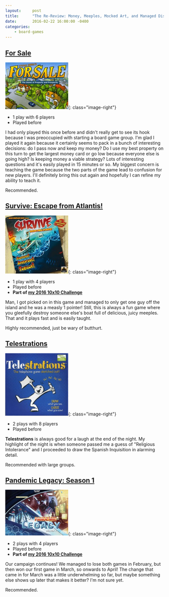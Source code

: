 ```yaml
---
layout:     post
title:      "The Re-Review: Money, Meeples, Mocked Art, and Managed Diseases"
date:       2016-02-22 16:00:00 -0400
categories:
    - board-games
---
```

## [For Sale](https://boardgamegeek.com/boardgame/172/sale)

![For Sale](/assets/images/covers/for-sale.jpg){: class="image-right"}

- 1 play with 6 players
- Played before

I had only played this once before and didn't really get to see its hook because I was preoccupied with starting a board game group. I'm glad I played it again because it certainly seems to pack in a bunch of interesting decisions: do I pass now and keep my money? Do I use my best property on this turn to get the largest money card or go low because everyone else is going high? Is keeping money a viable strategy? Lots of interesting questions and it's easily played in 15 minutes or so. My biggest concern is teaching the game because the two parts of the game lead to confusion for new players. I'll definitely bring this out again and hopefully I can refine my ability to teach it.

Recommended.

## [Survive: Escape from Atlantis!](https://boardgamegeek.com/boardgame/2653/survive-escape-atlantis)

![Survive: Escape from Atlantis](/assets/images/covers/survive-escape-from-atlantis.jpg){: class="image-right"}

- 1 play with 4 players
- Played before
- **Part of [my 2016 10x10 Challenge](https://boardgamegeek.com/geeklist/202712/wesbakers-2016-10x10-hardcore-challenge)**

Man, I got picked on in this game and managed to only get one guy off the island and he was a measly 1 pointer! Still, this is always a fun game where you gleefully destroy someone else's boat full of delicious, juicy meeples. That and it plays fast and is easily taught.

Highly recommended, just be wary of butthurt.

## [Telestrations](https://boardgamegeek.com/boardgame/46213/telestrations)

![Telestrations](/assets/images/covers/telestrations.jpg){: class="image-right"}

- 2 plays with 8 players
- Played before

**Telestrations** is always good for a laugh at the end of the night. My highlight of the night is when someone passed me a guess of "Religious Intolerance" and I proceeded to draw the Spanish Inquisition in alarming detail.

Recommended with large groups.

## [Pandemic Legacy: Season 1](https://boardgamegeek.com/boardgame/161936/pandemic-legacy-season-1)

![Pandemic Legacy](/assets/images/covers/pandemic-legacy.jpg){: class="image-right"}

- 2 plays with 4 players
- Played before
- **Part of [my 2016 10x10 Challenge](#)**

Our campaign continues! We managed to lose both games in February, but then won our first game in March, so onwards to April! The change that came in for March was a little underwhelming so far, but maybe something else shows up later that makes it better? I'm not sure yet.

Recommended.
